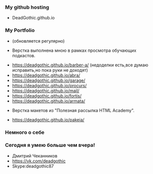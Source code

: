 ### My github hosting ###
- DeadGothic.github.io



### My Portfolio ###
- (обновляется регулярно)
* Верстка выполнена мною в рамках просмотра обучающих подкастов.
- https://deadgothic.github.io/barber-a/ (недоделки есть,все думаю исправить,но пока руки не доходят)
- https://deadgothic.github.io/abra/
- https://deadgothic.github.io/garage/
- https://deadgothic.github.io/procurs/
- https://deadgothic.github.io/mail/
- https://deadgothic.github.io/fortis/
- https://deadgothic.github.io/armata/



* Верстка макетов из "Полезная рассылка HTML Academy".	
- https://deadgothic.github.io/pakeia/


### Немного о себе ###
### Сегодня я умею больше чем вчера! ###
* Дмитрий Чеканников
* https://vk.com/deadgothic
* Skype:deadgothic87


